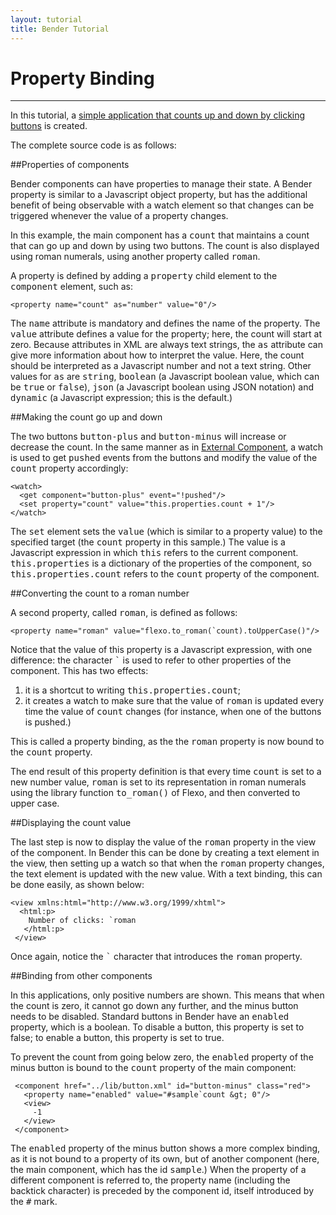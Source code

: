 ```yaml
---
layout: tutorial
title: Bender Tutorial
---
```

# Property Binding

-----
In this tutorial, a [simple application that counts up and down by clicking
buttons](../../dom/runtime.html?href=../dom/test/sample.xml) is created.

The complete source code is as follows:

<blockquote class="code">
</blockquote>
<script>
flexo.ez_xhr("../../dom/test/sample.xml", { responseType: "text" }, function (req) {
  document.querySelector("blockquote").appendChild(flexo.$pre(req.response));
});
</script>

##Properties of components

Bender components can have properties to manage their state.
A Bender property is similar to a Javascript object property, but has the
additional benefit of being observable with a watch element so that changes can
be triggered whenever the value of a property changes.

In this example, the main component has a <tt>count</tt> that maintains a count
that can go up and down by using two buttons.
The count is also displayed using roman numerals, using another property called
<tt>roman</tt>.

A property is defined by adding a <tt>property</tt> child element to the
<tt>component</tt> element, such as:

	<property name="count" as="number" value="0"/>

The <tt>name</tt> attribute is mandatory and defines the name of the property.
The <tt>value</tt> attribute defines a value for the property; here, the count
will start at zero.
Because attributes in XML are always text strings, the <tt>as</tt> attribute can
give more information about how to interpret the value. Here, the count should
be interpreted as a Javascript number and not a text string. Other values for
<tt>as</tt> are <tt>string</tt>, <tt>boolean</tt> (a Javascript boolean value,
which can be <tt>true</tt> or <tt>false</tt>), <tt>json</tt> (a Javascript
boolean using JSON notation) and <tt>dynamic</tt> (a Javascript expression; this
is the default.)

##Making the count go up and down

The two buttons <tt>button-plus</tt> and <tt>button-minus</tt> will increase or
decrease the count.
In the same manner as in [External Component](external-component.html), a watch
is used to get <tt>pushed</tt> events from the buttons and modify the value of
the <tt>count</tt> property accordingly:

	<watch>
	  <get component="button-plus" event="!pushed"/>
	  <set property="count" value="this.properties.count + 1"/>
	</watch>

The <tt>set</tt> element sets the <tt>value</tt> (which is similar to a property
value) to the specified target (the <tt>count</tt> property in this sample.)
The value is a Javascript expression in which <tt>this</tt> refers to the
current component. <tt>this.properties</tt> is a dictionary of the properties of
the component, so <tt>this.properties.count</tt> refers to the <tt>count</tt>
property of the component.

##Converting the count to a roman number

A second property, called <tt>roman</tt>, is defined as follows:

	<property name="roman" value="flexo.to_roman(`count).toUpperCase()"/>

Notice that the value of this property is a Javascript expression, with one
difference: the character <tt>&#x60;</tt> is used to refer to other properties
of the component. This has two effects:

<ol>
	<li>it is a shortcut to writing <tt>this.properties.count</tt>;</li>
	<li>it creates a watch to make sure that the value of <tt>roman</tt> is updated
  every time the value of <tt>count</tt> changes (for instance, when one of
  the buttons is pushed.)</li>
</ol>

This is called a property binding, as the the <tt>roman</tt> property is now
bound to the <tt>count</tt> property.

The end result of this property definition is that every time <tt>count</tt> is
set to a new number value, <tt>roman</tt> is set to its representation in roman
numerals using the library function <tt>to_roman()</tt> of Flexo, and then
converted to upper case.

##Displaying the count value

The last step is now to display the value of the <tt>roman</tt> property in the
view of the component.
In Bender this can be done by creating a text element in the view, then setting
up a watch so that when the <tt>roman</tt> property changes, the text element is
updated with the new value.
With a text binding, this can be done easily, as shown below:

	<view xmlns:html="http://www.w3.org/1999/xhtml">
	  <html:p>
	    Number of clicks: `roman
	   </html:p>
	 </view>

Once again, notice the <tt>&#x60;</tt> character that introduces the
<tt>roman</tt> property.

##Binding from other components

In this applications, only positive numbers are shown.
This means that when the count is zero, it cannot go down any further, and the
minus button needs to be disabled.
Standard buttons in Bender have an <tt>enabled</tt> property, which is a
boolean.
To disable a button, this property is set to false; to enable a button, this
property is set to true.

To prevent the count from going below zero, the <tt>enabled</tt> property of the
minus button is bound to the <tt>count</tt> property of the main component:

	 <component href="../lib/button.xml" id="button-minus" class="red">
	   <property name="enabled" value="#sample`count &gt; 0"/>
	   <view>
	     -1
	   </view>
	 </component>

The <tt>enabled</tt> property of the minus button shows a more complex binding,
as it is not bound to a property of its own, but of another component (here, the
main component, which has the id <tt>sample</tt>.)
When the property of a different component is referred to, the property name
(including the backtick character) is preceded by the component id, itself
introduced by the <tt>#</tt> mark.
